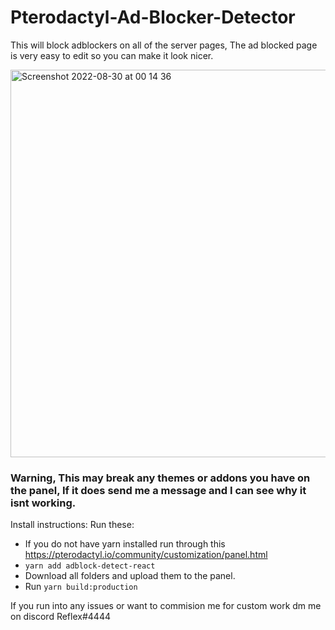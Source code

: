 # Pterodactyl-Ad-Blocker-Detector

This will block adblockers on all of the server pages, The ad blocked page is very easy to edit so you can make it look nicer.

<img width="620" alt="Screenshot 2022-08-30 at 00 14 36" src="https://user-images.githubusercontent.com/84676487/187314765-58c5e1d6-7ce9-4b0e-be1a-85dbeda2af0a.png">

### Warning, This may break any themes or addons you have on the panel, If it does send me a message and I can see why it isnt working.

Install instructions:
Run these:
- If you do not have yarn installed run through this https://pterodactyl.io/community/customization/panel.html
- ```yarn add adblock-detect-react```
- Download all folders and upload them to the panel.
- Run ```yarn build:production```


If you run into any issues or want to commision me for custom work dm me on discord Reflex#4444

